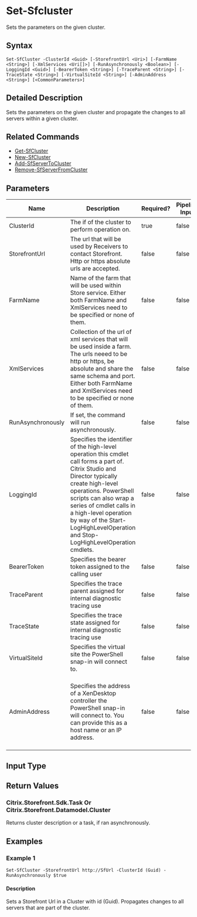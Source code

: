 ﻿
# Set-Sfcluster
Sets the parameters on the given cluster.
## Syntax

```
Set-SfCluster -ClusterId <Guid> [-StorefrontUrl <Uri>] [-FarmName <String>] [-XmlServices <Uri[]>] [-RunAsynchronously <Boolean>] [-LoggingId <Guid>] [-BearerToken <String>] [-TraceParent <String>] [-TraceState <String>] [-VirtualSiteId <String>] [-AdminAddress <String>] [<CommonParameters>]
```

## Detailed Description
Sets the parameters on the given cluster and propagate the changes to all servers within a given cluster.


## Related Commands

* [Get-SfCluster](../Get-SfCluster/)
* [New-SfCluster](../New-SfCluster/)
* [Add-SfServerToCluster](../Add-SfServerToCluster/)
* [Remove-SfServerFromCluster](../Remove-SfServerFromCluster/)
## Parameters
| Name   | Description | Required? | Pipeline Input | Default Value |
| --- | --- | --- | --- | --- |
| ClusterId | The if of the cluster to perform operation on. | true | false |  |
| StorefrontUrl | The url that will be used by Receivers to contact Storefront. Http or https absolute urls are accepted. | false | false | Server name and http binding. |
| FarmName | Name of the farm that will be used within Store service.  Either both FarmName and XmlServices need to be specified or none of them. | false | false |  |
| XmlServices | Collection of the url of xml services that will be used inside a farm. The urls neeed to be http or https, be absolute and share the same schema and port.  Either both FarmName and XmlServices need to be specified or none of them. | false | false |  |
| RunAsynchronously | If set, the command will run asynchronously. | false | false | false |
| LoggingId | Specifies the identifier of the high-level operation this cmdlet call forms a part of. Citrix Studio and Director typically create high-level operations. PowerShell scripts can also wrap a series of cmdlet calls in a high-level operation by way of the Start-LogHighLevelOperation and Stop-LogHighLevelOperation cmdlets. | false | false |  |
| BearerToken | Specifies the bearer token assigned to the calling user | false | false |  |
| TraceParent | Specifies the trace parent assigned for internal diagnostic tracing use | false | false |  |
| TraceState | Specifies the trace state assigned for internal diagnostic tracing use | false | false |  |
| VirtualSiteId | Specifies the virtual site the PowerShell snap-in will connect to. | false | false |  |
| AdminAddress | Specifies the address of a XenDesktop controller the PowerShell snap-in will connect to. You can provide this as a host name or an IP address. | false | false | Localhost. Once a value is provided by any cmdlet, this value becomes the default. |

## Input Type

### 

## Return Values

### Citrix.Storefront.Sdk.Task Or Citrix.Storefront.Datamodel.Cluster
Returns cluster description or a task, if ran asynchronously.
## Examples

### Example 1

```
Set-SfCluster -StorefrontUrl http://SfUrl -ClusterId (Guid) -RunAsynchronously $true
```

#### Description
Sets a Storefront Url in a Cluster with id (Guid). Propagates changes to all servers that are part of the cluster.

